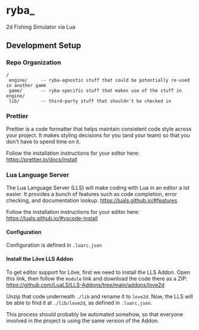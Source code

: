 # ryba_
2d Fishing Simulator via Lua


## Development Setup

### Repo Organization
```
/
 engine/     -- ryba-agnostic stuff that could be potentially re-used in another game
 game/       -- ryba-specific stuff that makes use of the stuff in engine/
 lib/        -- third-party stuff that shouldn't be checked in
```

### Prettier
Prettier is a code formatter that helps maintain consistent code style across your project.
It makes styling decisions for you (and your team) so that you don't have to spend time on it.

Follow the installation instructions for your editor here:
https://prettier.io/docs/install

### Lua Language Server
The Lua Language Server (LLS) will make coding with Lua in an editor a lot easier.
It provides a bunch of features such as code completion, error checking, and documentation lookup.
https://luals.github.io/#features

Follow the installation instructions for your editor here:
https://luals.github.io/#vscode-install

#### Configuration
Configuration is defined in `.luarc.json`

#### Install the Löve LLS Addon
To get editor support for Löve, first we need to install the LLS Addon.
Open this link, then follow the `module` link and download the code there as a ZIP:
https://github.com/LuaLS/LLS-Addons/tree/main/addons/love2d

Unzip that code underneath `./lib` and rename it to `love2d`.
Now, the LLS will be able to find it at `./lib/love2d`, as defined in `.luarc.json`.

This process should probably be automated somehow, so that everyone involved in the project
is using the same version of the Addon.
